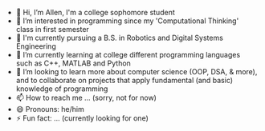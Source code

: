 - 👋 Hi, I’m Allen, I'm a college sophomore student
- 👀 I’m interested in programming since my 'Computational Thinking' class in first semester
- 🤖 I'm currently pursuing a B.S. in Robotics and Digital Systems Engineering
- 🌱 I’m currently learning at college different programming languages such as C++, MATLAB and Python
- 💞️ I’m looking to learn more about computer science (OOP, DSA, & more), and to collaborate on projects that apply fundamental (and basic) knowledge of programming
- 📫 How to reach me ... (sorry, not for now)
- 😄 Pronouns: he/him
- ⚡ Fun fact: ... (currently looking for one)

<!---
marcos-allen/marcos-allen is a ✨ special ✨ repository because its `README.md` (this file) appears on your GitHub profile.
You can click the Preview link to take a look at your changes.
--->
